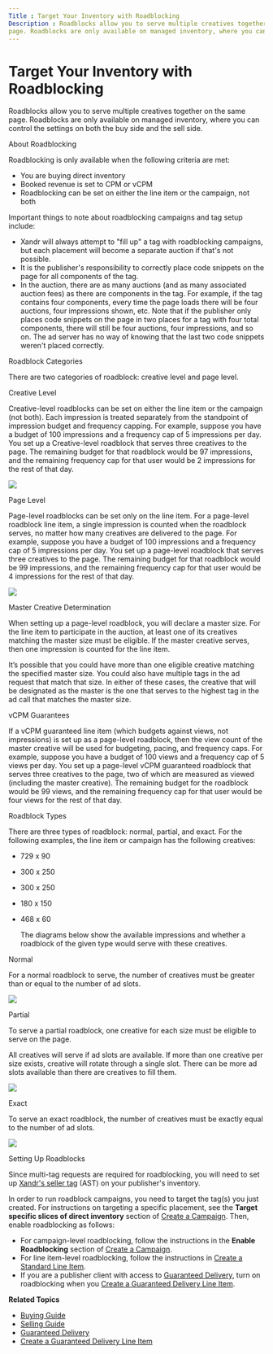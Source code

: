 ```yaml
---
Title : Target Your Inventory with Roadblocking
Description : Roadblocks allow you to serve multiple creatives together on the same
page. Roadblocks are only available on managed inventory, where you can
---
```



# Target Your Inventory with Roadblocking



Roadblocks allow you to serve multiple creatives together on the same
page. Roadblocks are only available on managed inventory, where you can
control the settings on both the buy side and the sell side.

About Roadblocking

Roadblocking is only available when the following criteria are met:

- You are buying direct inventory
- Booked revenue is set to CPM or vCPM
- Roadblocking can be set on either the line item or the campaign, not
  both

Important things to note about roadblocking campaigns and tag setup
include:

- Xandr will always attempt to "fill up" a tag
  with roadblocking campaigns, but each placement will become a separate
  auction if that's not possible.
- It is the publisher's responsibility to correctly place code snippets
  on the page for all components of the tag.
- In the auction, there are as many auctions (and as many associated
  auction fees) as there are components in the tag. For example, if the
  tag contains four components, every time the page loads there will be
  four auctions, four impressions shown, etc. Note that if the publisher
  only places code snippets on the page in two places for a tag with
  four total components, there will still be four auctions, four
  impressions, and so on. The ad server has no way of knowing that the
  last two code snippets weren't placed correctly.

Roadblock Categories

There are two categories of roadblock: creative level and page level.

Creative Level

Creative-level roadblocks can be set on either the line item or the
campaign (not both). Each impression is treated separately from the
standpoint of impression budget and frequency capping. For example,
suppose you have a budget of 100 impressions and a frequency cap of 5
impressions per day. You set up a Creative-level roadblock that serves
three creatives to the page. The remaining budget for that roadblock
would be 97 impressions, and the remaining frequency cap for that user
would be 2 impressions for the rest of that day.

<img
src="../images/target-your-inventory-with-roadblocking-campaigns/rb-creative-level.png"
class="image" />

Page Level

Page-level roadblocks can be set only on the line item. For a page-level
roadblock line item, a single impression is counted when the roadblock
serves, no matter how many creatives are delivered to the page. For
example, suppose you have a budget of 100 impressions and a frequency
cap of 5 impressions per day. You set up a page-level roadblock that
serves three creatives to the page. The remaining budget for that
roadblock would be 99 impressions, and the remaining frequency cap for
that user would be 4 impressions for the rest of that day.

<img
src="../images/target-your-inventory-with-roadblocking-campaigns/rb-page-level.png"
class="image" />

Master Creative Determination

When setting up a page-level roadblock, you will declare a master size.
For the line item to participate in the auction, at least one of its
creatives matching the master size must be eligible. If the master
creative serves, then one impression is counted for the line item.

It’s possible that you could have more than one eligible creative
matching the specified master size. You could also have multiple tags in
the ad request that match that size. In either of these cases, the
creative that will be designated as the master is the one that serves to
the highest tag in the ad call that matches the master size.

vCPM Guarantees

If a vCPM guaranteed line item (which budgets against views, not
impressions) is set up as a page-level roadblock, then the view count of
the master creative will be used for budgeting, pacing, and frequency
caps. For example, suppose you have a budget of 100 views and a
frequency cap of 5 views per day. You set up a page-level vCPM
guaranteed roadblock that serves three creatives to the page, two of
which are measured as viewed (including the master creative). The
remaining budget for the roadblock would be 99 views, and the remaining
frequency cap for that user would be four views for the rest of that
day.

Roadblock Types

There are three types of roadblock: normal, partial, and exact. For the
following examples, the line item or campaign
has the following creatives:

- 729 x 90

- 300 x 250

- 300 x 250

- 180 x 150

- 468 x 60

  The diagrams below show the available impressions and whether a
  roadblock of the given type would serve with these creatives.

Normal

For a normal roadblock to serve, the number of creatives must be greater
than or equal to the number of ad slots.

<img
src="../images/target-your-inventory-with-roadblocking-campaigns/roadblock-normal.png"
class="image" />

Partial

To serve a partial roadblock, one creative for each size must be
eligible to serve on the page.

All creatives will serve if ad slots are available. If more than one
creative per size exists, creative will rotate through a single slot.
There can be more ad slots available than there are creatives to fill
them.

<img
src="../images/target-your-inventory-with-roadblocking-campaigns/roadblock-partial.png"
class="image" />

Exact

To serve an exact roadblock, the number of creatives must be exactly
equal to the number of ad slots.

<img
src="../images/target-your-inventory-with-roadblocking-campaigns/roadblock-exact.png"
class="image" />

Setting Up Roadblocks

Since multi-tag requests are required for roadblocking, you will need to
set up <a
href="https://docs.xandr.com/bundle/seller-tag/page/seller-tag/seller-tag.html"
class="xref" target="_blank">Xandr's seller
tag</a> (AST) on your publisher's inventory.

In order to run roadblock campaigns, you need to target the tag(s) you
just created. For instructions on targeting a specific placement, see
the **Target specific slices of direct inventory** section of
<a href="create-a-campaign.html" class="xref">Create a Campaign</a>.
Then, enable roadblocking as follows:

- For campaign-level roadblocking, follow the instructions in the
  **Enable Roadblocking** section of
  <a href="create-a-campaign.html" class="xref">Create a Campaign</a>.
- For line item-level roadblocking, follow the instructions in
  <a href="create-a-standard-line-item.html" class="xref">Create a
  Standard Line Item</a>.
- If you are a publisher client with access to
  <a href="guaranteed-delivery.html" class="xref">Guaranteed Delivery</a>,
  turn on roadblocking when you
  <a href="create-a-guaranteed-delivery-line-item.html"
  class="xref">Create a Guaranteed Delivery Line Item</a>.

**Related Topics**

- <a href="buying-guide.html" class="xref">Buying Guide</a>
- <a href="selling-guide.html" class="xref">Selling Guide</a>
- <a href="guaranteed-delivery.html" class="xref">Guaranteed Delivery</a>
- <a href="create-a-guaranteed-delivery-line-item.html"
  class="xref">Create a Guaranteed Delivery Line Item</a>




